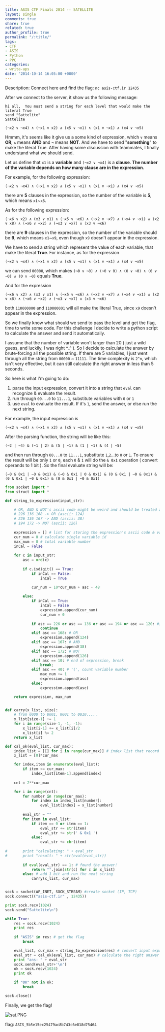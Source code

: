 ```yaml
---
title: ASIS CTF Finals 2014 -- SATELLITE
layout: single
comments: true
share: true
related: true
author_profile: true
permalink: "/:title/"
tags:
- CTF
- ASIS
- Python
- PPC
categories:
- write-ups
date: '2014-10-14 16:05:00 +0000'
---
```


Description: Connect here and find the flag: `nc asis-ctf.ir 12435`

After we connect to the server, it show us the following message:
<!-- more -->

```
hi all,  You must send a string for each level that would make the literal True 
send "Sattelite"
Sattelite

(¬x2 ∨ ¬x4) ∧ (¬x1 ∨ x2) ∧ (x5 ∨ ¬x1) ∧ (x1 ∨ ¬x1) ∧ (x4 ∨ ¬x5)
```

Hmmm, it's seems like it give us a some kind of expression, which `∨` means **OR**, `∧` means **AND** and `¬` means **NOT**. And we have to send "**something**" to make the literal True. After having some discussion with teammates, I finally understand what we should send. 

Let us define that `x1` is a **variable** and `(¬x2 ∨ ¬x4)` is a **clause**. **The number of the variable depends on how many clause are in the expression**. 

For example, for the following expression: 
```
(¬x2 ∨ ¬x4) ∧ (¬x1 ∨ x2) ∧ (x5 ∨ ¬x1) ∧ (x1 ∨ ¬x1) ∧ (x4 ∨ ¬x5)
```

there are **5** clauses in the expression, so the number of the variable is **5**, which means `x1`~`x5`.

As for the following expression: 
```
(¬x6 ∨ x2) ∧ (x3 ∨ x1) ∧ (¬x5 ∨ ¬x6) ∧ (¬x2 ∨ ¬x7) ∧ (¬x4 ∨ ¬x1) ∧ (x2 ∨ x8) ∧ (¬x6 ∨ ¬x2) ∧ (¬x3 ∨ ¬x7) ∧ (x3 ∨ ¬x6)
```
there are **9** clauses in the expression, so the number of the variable should be **9**, which means `x1`~`x9`, even though `x9` doesn't appear in the expression.

We have to send a string which represent the value of each variable, that make the literal **True**.
For instance, as for the expression 
```
(¬x2 ∨ ¬x4) ∧ (¬x1 ∨ x2) ∧ (x5 ∨ ¬x1) ∧ (x1 ∨ ¬x1) ∧ (x4 ∨ ¬x5)
```
we can send `00000`, which makes `(¬0 ∨ ¬0) ∧ (¬0 ∨ 0) ∧ (0 ∨ ¬0) ∧ (0 ∨ ¬0) ∧ (0 ∨ ¬0)` equals **True**. 

And for the expression 
```
(¬x6 ∨ x2) ∧ (x3 ∨ x1) ∧ (¬x5 ∨ ¬x6) ∧ (¬x2 ∨ ¬x7) ∧ (¬x4 ∨ ¬x1) ∧ (x2 ∨ x8) ∧ (¬x6 ∨ ¬x2) ∧ (¬x3 ∨ ¬x7) ∧ (x3 ∨ ¬x6)
```
both `110000000` and `110000001` will all make the literal True, since `x9` doesn't appear in the expression.

So we finally know what should we send to pass the level and get the flag, time to write some code. For this challenge I decide to write a python script to calculate the answer and send it automatically. 

I assume that the number of variable won't larger than 20 ( just a wild guess, and luckily, I was right ^_^ ). So I decide to calculate the answer by brute-forcing all the possible string. If there are 5 variables, I just went through all the string from `00000` ~ `11111`. The time complexity is `2^n`, which isn't very effective, but it can still calculate the right answer in less than 5 seconds.

So here is what I'm going to do:
1. parse the input expression, convert it into a string that `eval` can recognize & evaluate the result.
2. run through `00...0` to `11...1`, substitute variables with `0` or `1`
3. use `eval` to evaluate the result. If it's `1`, send the answer, or else run the next string.
  
For example, the input expression is 
```
(¬x2 ∨ ¬x4) ∧ (¬x1 ∨ x2) ∧ (x5 ∨ ¬x1) ∧ (x1 ∨ ¬x1) ∧ (x4 ∨ ¬x5)
```
After the parsing function, the string will be like this:
```
(~2 | ~4) & (~1 | 2) & (5 | ~1) & (1 | ~1) & (4 | ~5)
```
and then run through `00...0` to `11...1`, substitute `1`,`2`...to `0` or `1`. To ensure the result will be only `1` or `0`, each `0` & `1` will do the `& 0x1` operation ( convert operands to 1 bit ). So the final evaluate string will be: 
```
(~0 & 0x1 | ~0 & 0x1) & (~0 & 0x1 | 0 & 0x1) & (0 & 0x1 | ~0 & 0x1) & (0 & 0x1 | ~0 & 0x1) & (0 & 0x1 | ~0 & 0x1)
```

```python
from socket import *
from struct import *

def string_to_expression(input_str):

	# OR, AND & NOT's ascii code might be weird and should be treated as special case
	# 226 136 168 -> OR (ascii: 124)
	# 226 136 167 -> AND (ascii: 38)
	# 194 172 -> NOT (ascii: 126)	
	
	expression = [] # list for storing the expression's ascii code & variable id
	cur_num = 0 # calculate single variable id
	max_num = 0 # total variable number
	inCal = False
		
	for c in input_str:
		asc = ord(c)
		
		if c.isdigit() == True:
			if inCal == False:
				inCal = True

			cur_num = 10*cur_num + asc - 48
				
		else:
			if inCal == True:
				inCal = False
				expression.append(cur_num)
				cur_num = 0
				
			if asc == 226 or asc == 136 or asc == 194 or asc == 120: #ignore, continue
				continue
			elif asc == 168: # OR
				expression.append(124)
			elif asc == 167: # AND
				expression.append(38)
			elif asc == 172: # NOT
				expression.append(126)
			elif asc == 10: # end of expression, break
				break;
			elif asc == 40: # '(', count variable number
				max_num += 1
				expression.append(asc)
			else:
				expression.append(asc)

	return expression, max_num


def carry(x_list, size):
	# from 0000 to 0001, 0001 to 0010.....
	x_list[size-1] += 1
	for i in range(size-1, -1, -1):
		x_list[i-1] += x_list[i]/2
		x_list[i] %= 2
	return x_list

def cal_ok(eval_list, cur_max):
	index_list = [[] for i in range(cur_max)] # index list that record each variable's position
	x_list = [0]*cur_max

	for index,item in enumerate(eval_list):
		if item <= cur_max:
			index_list[item-1].append(index)
	
	cnt = 2**cur_max

	for i in range(cnt):
		for number in range(cur_max):
			for index in index_list[number]:
				eval_list[index] = x_list[number]
		
		eval_str = ""
		for item in eval_list:
			if item == 0 or item == 1:
				eval_str += str(item)
				eval_str += str(' & 0x1 ')
			else:
				eval_str += chr(item)
		
#		print "calculating: " + eval_str
#		print "result: " + str(eval(eval_str))
		
		if eval(eval_str) == 1: # found the answer!
			return "".join(str(c) for c in x_list)
		else: # add 1 bit and run the next string
			carry(x_list, cur_max)


sock = socket(AF_INET, SOCK_STREAM) #create socket (IP, TCP)
sock.connect(("asis-ctf.ir" , 12435))

print sock.recv(1024)
sock.send("Sattelite\n")

while True:
	res = sock.recv(1024)
	print res
	
	if "ASIS" in res: # get the flag
		break

	eval_list, cur_max = string_to_expression(res) # convert input expression to list
	eval_str = cal_ok(eval_list, cur_max) # calculate the right answer
	print "ans: " + eval_str
	sock.send(eval_str+'\n')
	ok = sock.recv(1024)
	print ok

	if "OK" not in ok:
		break	

sock.close()
```

Finally, we get the flag!

![sat.PNG](http://user-image.logdown.io/user/10044/blog/9742/post/237394/9GgabEuXTOSzTIYSEpmw_sat.PNG)

flag: `ASIS_5b5e15ec25479ac8b743c6e818d75464`